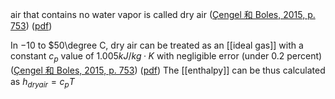air that contains no water vapor is called dry air ([Çengel 和 Boles, 2015, p. 753](zotero://select/library/items/FCMSUVW2)) ([pdf](zotero://open-pdf/library/items/DFP6L6PZ?page=753&annotation=C9URG554))

In $-10$ to $50\degree C, dry air can be treated as an [[ideal gas]] with a constant $c_p$ value of $1.005 kJ/kg·K$ with negligible error (under 0.2 percent) ([Çengel 和 Boles, 2015, p. 753](zotero://select/library/items/FCMSUVW2)) ([pdf](zotero://open-pdf/library/items/DFP6L6PZ?page=753&annotation=BNBXP7LR))
The [[enthalpy]] can be thus calculated as $h_{dry air}=c_pT$ 